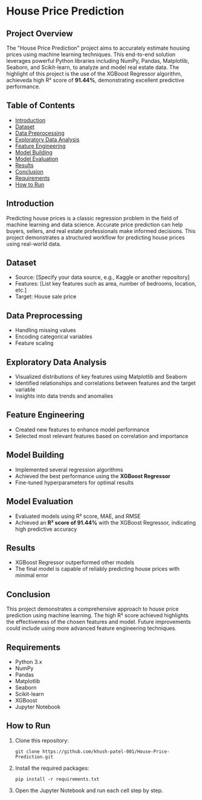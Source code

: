 # House Price Prediction

## Project Overview

The "House Price Prediction" project aims to accurately estimate housing prices using machine learning techniques. This end-to-end solution leverages powerful Python libraries including NumPy, Pandas, Matplotlib, Seaborn, and Scikit-learn, to analyze and model real estate data. The highlight of this project is the use of the XGBoost Regressor algorithm, achieveda high R² score of **91.44%**, demonstrating excellent predictive performance.

## Table of Contents

- [Introduction](#introduction)
- [Dataset](#dataset)
- [Data Preprocessing](#data-preprocessing)
- [Exploratory Data Analysis](#exploratory-data-analysis)
- [Feature Engineering](#feature-engineering)
- [Model Building](#model-building)
- [Model Evaluation](#model-evaluation)
- [Results](#results)
- [Conclusion](#conclusion)
- [Requirements](#requirements)
- [How to Run](#how-to-run)

## Introduction

Predicting house prices is a classic regression problem in the field of machine learning and data science. Accurate price prediction can help buyers, sellers, and real estate professionals make informed decisions. This project demonstrates a structured workflow for predicting house prices using real-world data.

## Dataset

- Source: [Specify your data source, e.g., Kaggle or another repository]
- Features: [List key features such as area, number of bedrooms, location, etc.]
- Target: House sale price

## Data Preprocessing

- Handling missing values
- Encoding categorical variables
- Feature scaling

## Exploratory Data Analysis

- Visualized distributions of key features using Matplotlib and Seaborn
- Identified relationships and correlations between features and the target variable
- Insights into data trends and anomalies

## Feature Engineering

- Created new features to enhance model performance
- Selected most relevant features based on correlation and importance

## Model Building

- Implemented several regression algorithms
- Achieved the best performance using the **XGBoost Regressor**
- Fine-tuned hyperparameters for optimal results

## Model Evaluation

- Evaluated models using R² score, MAE, and RMSE
- Achieved an **R² score of 91.44%** with the XGBoost Regressor, indicating high predictive accuracy

## Results

- XGBoost Regressor outperformed other models
- The final model is capable of reliably predicting house prices with minimal error

## Conclusion

This project demonstrates a comprehensive approach to house price prediction using machine learning. The high R² score achieved highlights the effectiveness of the chosen features and model. Future improvements could include using more advanced feature engineering techniques.

## Requirements

- Python 3.x
- NumPy
- Pandas
- Matplotlib
- Seaborn
- Scikit-learn
- XGBoost
- Jupyter Notebook

## How to Run

1. Clone this repository:
   ```
   git clone https://github.com/khush-patel-001/House-Price-Prediction.git
   ```
2. Install the required packages:
   ```
   pip install -r requirements.txt
   ```
3. Open the Jupyter Notebook and run each cell step by step.
